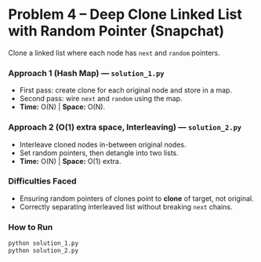 # Problem 4 – Deep Clone Linked List with Random Pointer (Snapchat)

Clone a linked list where each node has `next` and `random` pointers.

### Approach 1 (Hash Map) — `solution_1.py`
- First pass: create clone for each original node and store in a map.
- Second pass: wire `next` and `random` using the map.
- **Time:** O(N) | **Space:** O(N).

### Approach 2 (O(1) extra space, Interleaving) — `solution_2.py`
- Interleave cloned nodes in-between original nodes.
- Set random pointers, then detangle into two lists.
- **Time:** O(N) | **Space:** O(1) extra.

### Difficulties Faced
- Ensuring random pointers of clones point to **clone** of target, not original.
- Correctly separating interleaved list without breaking `next` chains.

### How to Run
```bash
python solution_1.py
python solution_2.py
```
